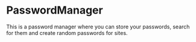 # PasswordManager
This is a password manager where you can store your passwords, search for them and create random passwords for sites.
